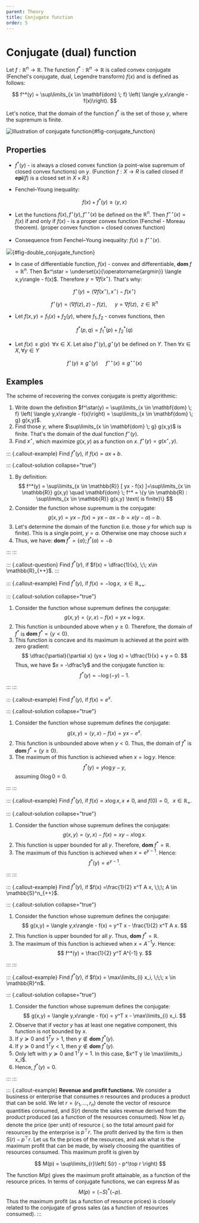 ```yaml
---
parent: Theory
title: Conjugate function
order: 5
---
```


# Conjugate (dual) function

Let $f: \mathbb{R}^n \to \mathbb{R}$. 
The function $f^*: \mathbb{R}^n \to \mathbb{R}$ is called convex conjugate (Fenchel's conjugate, dual, Legendre transform) $f(x)$ and is defined as follows:

$$
f^*(y) = \sup\limits_{x \in \mathbf{dom} \; f} \left( \langle y,x\rangle - f(x)\right).
$$

Let's notice, that the domain of the function $f^*$  is the set of those $y$, where the supremum is finite. 

![Illustration of conjugate function](conj.svg){#fig-conjugate_function}

## Properties

* $f^*(y)$ - is always a closed convex function (a point-wise supremum of closed convex functions) on $y$.
(Function $f:X\rightarrow R$ is called closed if $\mathbf{epi}(f)$ is a closed set in $X\times R$.)
* Fenchel–Young inequality: 
	
	$$
	f(x) + f^*(y) \ge \langle y,x \rangle
	$$

* Let the functions $f(x), f^\star(y), f^{\star\star}(x)$ be defined on the $\mathbb{R}^n$. Then $f^{\star\star}(x) = f(x)$ if and only if $f(x)$ - is a proper convex function (Fenchel - Moreau theorem).
(proper convex function = closed convex function)

* Consequence from Fenchel–Young inequality: $f(x) \ge f^{\star\star}(x)$. 

![](doubl_conj.svg){#fig-double_conjugate_function}

* In case of differentiable function, $f(x)$ - convex and differentiable, $\mathbf{dom}\; f = \mathbb{R}^n$. Then $x^\star = \underset{x}{\operatorname{argmin}} \langle x,y\rangle - f(x)$. Therefore $y = \nabla f(x^\star)$. That's why:
	
	$$
	f^\star(y) = \langle \nabla f(x^\star), x^\star \rangle - f(x^\star)
	$$

	$$
	f^\star(y) = \langle \nabla f(z), z \rangle - f(z), \;\;\;\;\;\; y = \nabla f(z), \;\; z \in \mathbb{R}^n
	$$

* Let $f(x,y) = f_1(x) + f_2(y)$, where $f_1, f_2$ - convex functions, then 
	
	$$
	f^*(p,q) = f_1^*(p) + f_2^*(q)
	$$

* Let $f(x) \le g(x)\;\; \forall x \in X$. Let also $f^\star(y), g^\star(y)$ be defined on $Y$. Then $\forall x \in X, \forall y \in Y$
	
	$$
	f^\star(y) \ge g^\star(y) \;\;\;\;\;\; f^{\star\star}(x) \le g^{\star\star}(x)
	$$

## Examples

The scheme of recovering the convex conjugate is pretty algorithmic:
1. Write down the definition $f^\star(y) = \sup\limits_{x \in \mathbf{dom} \; f} \left( \langle y,x\rangle - f(x)\right)  = \sup\limits_{x \in \mathbf{dom} \; g} g(x,y)$.
1. Find those $y$, where $\sup\limits_{x \in \mathbf{dom} \; g} g(x,y)$ is finite. That's the domain of the dual function $f^\star(y)$.
1. Find $x^\star$, which maximize $g(x,y)$ as a function on $x$. $f^\star(y) = g(x^\star, y)$.

::: {.callout-example}
Find $f^*(y)$, if $f(x) = ax + b$.

::: {.callout-solution collapse="true"}
1. By definition: 
$$
f^*(y) = \sup\limits_{x \in \mathbb{R}} [ yx - f(x) ]=\sup\limits_{x \in \mathbb{R}} g(x,y) \quad \mathbf{dom} \; f^* = \{y \in \mathbb{R} : \sup\limits_{x \in \mathbb{R}} g(x,y) \text{ is finite}\}
$$
2. Consider the function whose supremum is the conjugate: 
$$
g(x,y) =  yx - f(x) = yx - ax - b = x(y - a) - b.
$$
3. Let's determine the domain of the function (i.e. those $y$ for which $\sup$ is finite). This is a single point, $y = a$. Otherwise one may choose such $x$
4. Thus, we have: $\mathbf{dom} \; f^* = \{a\}; f^*(a) = -b$

:::
:::

::: {.callout-question}
Find $f^*(y)$, if $f(x) = \dfrac{1}{x}, \;\; x\in \mathbb{R}_{++}$.
:::

::: {.callout-example}
Find $f^*(y)$, if $f(x) = -\log x, \;\; x\in \mathbb{R}_{++}$.

::: {.callout-solution collapse="true"}
1. Consider the function whose supremum defines the conjugate:
$$
g(x,y) = \langle y,x\rangle - f(x) = yx + \log x.
$$
2. This function is unbounded above when $y \ge 0$. Therefore, the domain of $f^*$ is $\mathbf{dom} \; f^* = \{y < 0\}$.
3. This function is concave and its maximum is achieved at the point with zero gradient:
$$
\dfrac{\partial}{\partial x} (yx + \log x) = \dfrac{1}{x} + y = 0.
$$
Thus, we have $x = -\dfrac1y$ and the conjugate function is:
$$
f^*(y) = -\log(-y) - 1.
$$

:::
:::

::: {.callout-example}
Find $f^*(y)$, if $f(x) = e^x$.

::: {.callout-solution collapse="true"}
1. Consider the function whose supremum defines the conjugate:
$$
g(x,y) = \langle y,x\rangle - f(x) = yx - e^x.
$$
2. This function is unbounded above when $y < 0$. Thus, the domain of $f^*$ is $\mathbf{dom} \; f^* = \{y \ge 0\}$.
3. The maximum of this function is achieved when $x = \log y$. Hence:
$$
f^*(y) = y \log y - y,
$$
assuming $0 \log 0 = 0$.

:::
:::

::: {.callout-example}
Find $f^*(y)$, if $f(x) = x \log x, x \neq 0,$ and $f(0) = 0, \;\;\; x \in \mathbb{R}_+$.

::: {.callout-solution collapse="true"}
1. Consider the function whose supremum defines the conjugate:
$$
g(x,y) = \langle y,x\rangle - f(x) = xy - x \log x.
$$
2. This function is upper bounded for all $y$. Therefore, $\mathbf{dom} \; f^* = \mathbb{R}$.
3. The maximum of this function is achieved when $x = e^{y-1}$. Hence:
$$
f^*(y) = e^{y-1}.
$$

:::
:::

::: {.callout-example}
Find $f^*(y)$, if $f(x) =\frac{1}{2} x^T A x, \;\;\; A \in \mathbb{S}^n_{++}$.

::: {.callout-solution collapse="true"}
1. Consider the function whose supremum defines the conjugate:
$$
g(x,y) = \langle y,x\rangle - f(x) = y^T x - \frac{1}{2} x^T A x.
$$
2. This function is upper bounded for all $y$. Thus, $\mathbf{dom} \; f^* = \mathbb{R}$.
3. The maximum of this function is achieved when $x = A^{-1}y$. Hence:
$$
f^*(y) =  \frac{1}{2} y^T A^{-1} y.
$$

:::
:::

::: {.callout-example}
Find $f^*(y)$, if $f(x) = \max\limits_{i} x_i, \;\;\; x \in \mathbb{R}^n$.

::: {.callout-solution collapse="true"}
1. Consider the function whose supremum defines the conjugate:
$$
g(x,y) = \langle y,x\rangle - f(x) = y^T x - \max\limits_{i} x_i.
$$
2. Observe that if vector $y$ has at least one negative component, this function is not bounded by $x$.
3. If $y \succeq 0$ and $1^T y > 1$, then $y \notin \mathbf{dom} \; f^*(y)$.
4. If $y \succeq 0$ and $1^T y < 1$, then $y \notin \mathbf{dom} \; f^*(y)$.
5. Only left with $y \succeq 0$ and $1^T y = 1$. In this case, $x^T y \le \max\limits_i x_i$.
6. Hence, $f^*(y) = 0$.

:::
:::

::: {.callout-example}
**Revenue and profit functions.** We consider a business or enterprise that consumes $n$ resources and produces a product that can be sold. We let $r = (r_1, \ldots , r_n)$ denote the vector of resource quantities consumed, and $S(r)$ denote the sales revenue derived from the product produced (as a function of the resources consumed). Now let $p_i$ denote the price (per unit) of resource $i$, so the total amount paid for resources by the enterprise is $p^\top r$. The profit derived by the firm is then $S(r) − p^\top r$. Let us fix the prices of the resources, and ask what is the maximum profit that can be made, by wisely choosing the quantities of resources consumed. This maximum profit is given by

$$
M(p) = \sup\limits_{r}\left( S(r) - p^\top r \right)
$$

The function $M(p)$ gives the maximum profit attainable, as a function of the resource prices. In terms of conjugate functions, we can express $M$ as 
$$
M(p) = (−S)^*(−p).
$$
Thus the maximum profit (as a function of resource prices) is closely related to the conjugate of gross sales (as a function of resources consumed).
:::